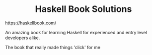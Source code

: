 <h1 align="center">Haskell Book Solutions</h1>

https://haskellbook.com/

An amazing book for learning Haskell for experienced and entry level developers alike.

The book that really made things 'click' for me  
